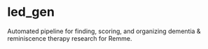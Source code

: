 # led_gen
Automated pipeline for finding, scoring, and organizing dementia &amp; reminiscence therapy research for Remme.
